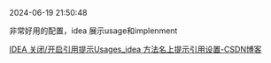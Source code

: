2024-06-19 21:50:48

非常好用的配置，idea 展示usage和implenment

[IDEA 关闭/开启引用提示Usages_idea 方法名上提示引用设置-CSDN博客](https://blog.csdn.net/Logicr/article/details/124957505)